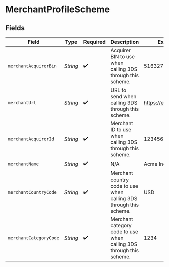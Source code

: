 # MerchantProfileScheme


## Fields

| Field                                                               | Type                                                                | Required                                                            | Description                                                         | Example                                                             |
| ------------------------------------------------------------------- | ------------------------------------------------------------------- | ------------------------------------------------------------------- | ------------------------------------------------------------------- | ------------------------------------------------------------------- |
| `merchantAcquirerBin`                                               | *String*                                                            | :heavy_check_mark:                                                  | Acquirer BIN to use when calling 3DS through this scheme.           | 516327                                                              |
| `merchantUrl`                                                       | *String*                                                            | :heavy_check_mark:                                                  | URL to send when calling 3DS through this scheme.                   | https://example.com                                                 |
| `merchantAcquirerId`                                                | *String*                                                            | :heavy_check_mark:                                                  | Merchant ID to use when calling 3DS through this scheme.            | 123456789012345                                                     |
| `merchantName`                                                      | *String*                                                            | :heavy_check_mark:                                                  | N/A                                                                 | Acme Inc.                                                           |
| `merchantCountryCode`                                               | *String*                                                            | :heavy_check_mark:                                                  | Merchant country code to use when calling 3DS through this scheme.  | USD                                                                 |
| `merchantCategoryCode`                                              | *String*                                                            | :heavy_check_mark:                                                  | Merchant category code to use when calling 3DS through this scheme. | 1234                                                                |